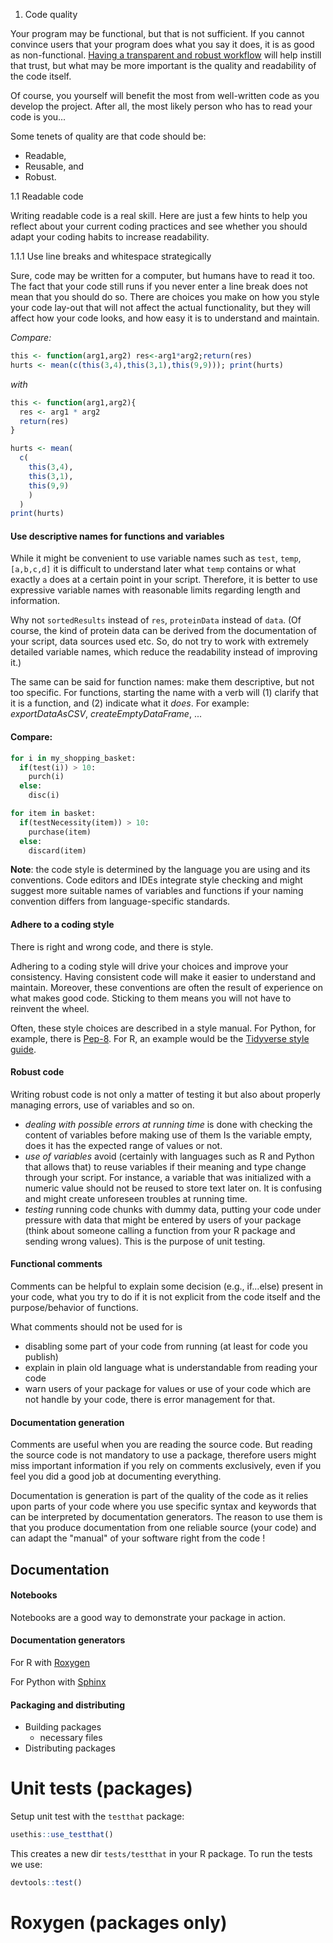 1. Code quality

Your program may be functional, but that is not sufficient. If you cannot convince users that your program does what you say it does, it is as good as non-functional. [Having a transparent and robust workflow](project_setup.md) will help instill that trust, but what may be more important is the quality and readability of the code itself.

Of course, you yourself will benefit the most from well-written code as you develop the project. After all, the most likely person who has to read your code is you...

Some tenets of quality are that code should be:

- Readable,
- Reusable, and
- Robust.


1.1 Readable code

Writing readable code is a real skill. Here are just a few hints to help you reflect about your current coding practices and see whether you should adapt your coding habits to increase readability.

1.1.1 Use line breaks and whitespace strategically

Sure, code may be written for a computer, but humans have to read it too. The fact that your code still runs if you never enter a line break does not mean that you should do so. There are choices you make on how you style your code lay-out that will not affect the actual functionality, but they will affect how your code looks, and how easy it is to understand and maintain. 

_Compare:_
```r
this <- function(arg1,arg2) res<-arg1*arg2;return(res)
hurts <- mean(c(this(3,4),this(3,1),this(9,9))); print(hurts)
```
_with_
```r
this <- function(arg1,arg2){
  res <- arg1 * arg2
  return(res)
}

hurts <- mean(
  c(
    this(3,4),
    this(3,1),
    this(9,9)
    )
  )
print(hurts)
```


#### Use descriptive names for functions and variables

While it might be convenient to use variable names such as `test`, `temp`, `[a,b,c,d]` it is difficult to understand later what `temp` contains or what exactly `a` does at a certain point in your script. Therefore, it is better to use expressive variable names with reasonable limits regarding length and information.

Why not `sortedResults` instead of `res`, `proteinData` instead of `data`. (Of course, the kind of protein data can be derived from the documentation of your script, data sources used etc. So, do not try to work with extremely detailed variable names, which reduce the readability instead of improving it.)

The same can be said for function names: make them descriptive, but not too specific. For functions, starting the name with a verb will (1) clarify that it is a function, and (2) indicate what it _does_. For example: _exportDataAsCSV_, _createEmptyDataFrame_, ...

#### Compare:

```python
for i in my_shopping_basket:
  if(test(i)) > 10:
    purch(i)
  else:
    disc(i)
```

```python
for item in basket:
  if(testNecessity(item)) > 10:
    purchase(item)
  else:
    discard(item)
```

**Note**: the code style is determined by the language you are using and its conventions. Code editors and IDEs integrate style checking and might suggest more suitable names of variables and functions if your naming convention differs from language-specific standards.

#### Adhere to a coding style

There is right and wrong code, and there is style. 

Adhering to a coding style will drive your choices and improve your consistency. Having consistent code will make it easier to understand and maintain. Moreover, these conventions are often the result of experience on what makes good code. Sticking to them means you will not have to reinvent the wheel.

Often, these style choices are described in a style manual. For Python, for example, 
there is [Pep-8](https://www.python.org/dev/peps/pep-0008/). 
For R, an example would be the [Tidyverse style guide](https://style.tidyverse.org).






#### Robust code

Writing robust code is not only a matter of testing it but also about properly managing errors, use of variables
and so on. 

* _dealing with possible errors at running time_ is done with checking the content of variables before making use of them
Is the variable empty, does it has the expected range of values or not. 
* _use of variables_ avoid (certainly with languages such as R and Python that allows that) to reuse variables if their
meaning and type change through your script. For instance, a variable that was initialized with a numeric value should
not be reused to store text later on. It is confusing and might create unforeseen troubles at running time.
* _testing_ running code chunks with dummy data, putting your code under pressure with data that might be entered by
users of your package (think about someone calling a function from your R package and sending wrong values). This is 
the purpose of unit testing.

#### Functional comments

Comments can be helpful to explain some decision (e.g., if...else) present in your code, what you try to do if it is not
explicit from the code itself and the purpose/behavior of functions.

What comments should not be used for is
* disabling some part of your code from running (at least for code you publish)
* explain in plain old language what is understandable from reading your code
* warn users of your package for values or use of your code which are not handle by your code, there is error management
for that.

#### Documentation generation
Comments are useful when you are reading the source code. But reading the source code is not mandatory to use a 
package, therefore users might miss important information if you rely on comments exclusively, even if you feel
you did a good job at documenting everything.

Documentation is generation is part of the quality of the code as it relies upon parts of your code where you use
specific syntax and keywords that can be interpreted by documentation generators. The reason to use them is that you
produce documentation from one reliable source (your code) and can adapt the "manual" of your software right from the 
code !



## Documentation

#### Notebooks

Notebooks are a good way to demonstrate your package in action. 

#### Documentation generators

For R with [Roxygen](https://roxygen2.r-lib.org/)

For Python with [Sphinx](http://www.sphinx-doc.org/en/master/usage/quickstart.html)

#### Packaging and distributing

- Building packages
    - necessary files
- Distributing packages


# Unit tests (packages)

Setup unit test with the `testthat` package:

```r
usethis::use_testthat()
```

This creates a new dir `tests/testthat` in your R package. To run the tests we use:

```r
devtools::test()
```


# Roxygen (packages only)


